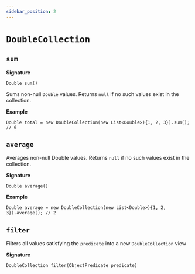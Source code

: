 ```yaml
---
sidebar_position: 2
---
```


# `DoubleCollection`

## `sum`

**Signature**
```apex
Double sum()
```

Sums non-null `Double` values. Returns `null` if no such values exist in the collection.

**Example**
```apex
Double total = new DoubleCollection(new List<Double>){1, 2, 3}).sum(); // 6
```

## `average`

Averages non-null Double values. Returns `null` if no such values exist in the collection.

**Signature**
```apex
Double average()
```

**Example**
```apex
Double average = new DoubleCollection(new List<Double>){1, 2, 3}).average(); // 2
```

## `filter`

Filters all values satisfying the `predicate` into a new `DoubleCollection` view

**Signature**

```apex
DoubleCollection filter(ObjectPredicate predicate)
```